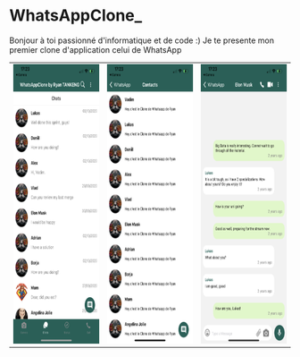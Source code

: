 # WhatsAppClone_
Bonjour à toi passionné d'informatique et de code  :)
Je te presente mon premier clone d'application celui de WhatsApp

 <table>
  <tr>
     <td><img src="IMG_4907.PNG" height="500" width="250"/></td>
    <td><img src="IMG_4905.PNG" height="500" width="250"/></td>
    <td><img src="IMG_4906.PNG" height="500" width="250"/></td>
  </tr>
  </table>

